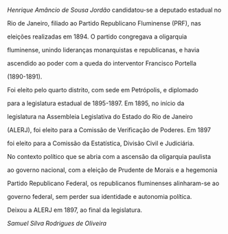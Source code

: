 

*Henrique Amâncio de Sousa Jordão* candidatou-se a deputado estadual no

Rio de Janeiro, filiado ao Partido Republicano Fluminense (PRF), nas

eleições realizadas em 1894. O partido congregava a oligarquia

fluminense, unindo lideranças monarquistas e republicanas, e havia

ascendido ao poder com a queda do interventor Francisco Portella

(1890-1891).



Foi eleito pelo quarto distrito, com sede em Petrópolis, e diplomado

para a legislatura estadual de 1895-1897. Em 1895, no início da

legislatura na Assembleia Legislativa do Estado do Rio de Janeiro

(ALERJ), foi eleito para a Comissão de Verificação de Poderes. Em 1897

foi eleito para a Comissão da Estatística, Divisão Civil e Judiciária.



No contexto político que se abria com a ascensão da oligarquia paulista

ao governo nacional, com a eleição de Prudente de Morais e a hegemonia

Partido Republicano Federal, os republicanos fluminenses alinharam-se ao

governo federal, sem perder sua identidade e autonomia política.



Deixou a ALERJ em 1897, ao final da legislatura.



*Samuel Silva Rodrigues de Oliveira*



